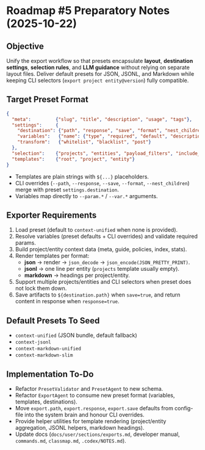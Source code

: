 # Roadmap #5 Preparatory Notes (2025-10-22)

## Objective
Unify the export workflow so that presets encapsulate **layout**, **destination settings**, **selection rules**, and **LLM guidance** without relying on separate layout files. Deliver default presets for JSON, JSONL, and Markdown while keeping CLI selectors (`export project entity@version`) fully compatible.

## Target Preset Format
```json
{
  "meta":         {"slug", "title", "description", "usage", "tags"},
  "settings":     {
    "destination": {"path", "response", "save", "format", "nest_children"},
    "variables":   {"name": {"type", "required", "default", "description"}},
    "transform":   {"whitelist", "blacklist", "post"}
  },
  "selection":    {"projects", "entities", "payload_filters", "include_references"},
  "templates":    {"root", "project", "entity"}
}
```

- Templates are plain strings with `${...}` placeholders.
- CLI overrides (`--path`, `--response`, `--save`, `--format`, `--nest_children`) merge with preset `settings.destination`.
- Variables map directly to `--param.*` / `--var.*` arguments.

## Exporter Requirements
1. Load preset (default to `context-unified` when none is provided).
2. Resolve variables (preset defaults + CLI overrides) and validate required params.
3. Build project/entity context data (meta, guide, policies, index, stats).
4. Render templates per format:
   - **json**  → render → `json_decode` → `json_encode(JSON_PRETTY_PRINT)`.
   - **jsonl** → one line per entity (`projects` template usually empty).
   - **markdown** → headings per project/entity.
5. Support multiple projects/entities and CLI selectors when preset does not lock them down.
6. Save artifacts to `${destination.path}` when `save=true`, and return content in response when `response=true`.

## Default Presets To Seed
- `context-unified` (JSON bundle, default fallback)
- `context-jsonl`
- `context-markdown-unified`
- `context-markdown-slim`

## Implementation To-Do
- Refactor `PresetValidator` and `PresetAgent` to new schema.
- Refactor `ExportAgent` to consume new preset format (variables, templates, destinations).
- Move `export.path`, `export.response`, `export.save` defaults from config-file into the system brain and honour CLI overrides.
- Provide helper utilities for template rendering (project/entity aggregation, JSONL helpers, markdown headings).
- Update docs (`docs/user/sections/exports.md`, developer manual, `commands.md`, `classmap.md`, `.codex/NOTES.md`).
